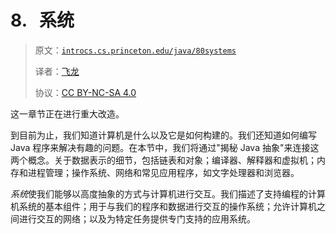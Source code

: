 # 8\.   系统

> 原文：[`introcs.cs.princeton.edu/java/80systems`](https://introcs.cs.princeton.edu/java/80systems)
> 
> 译者：[飞龙](https://github.com/wizardforcel)
> 
> 协议：[CC BY-NC-SA 4.0](https://creativecommons.org/licenses/by-nc-sa/4.0/)


这一章节正在进行重大改造。

到目前为止，我们知道计算机是什么以及它是如何构建的。我们还知道如何编写 Java 程序来解决有趣的问题。在本节中，我们将通过"揭秘 Java 抽象"来连接这两个概念。关于数据表示的细节，包括链表和对象；编译器、解释器和虚拟机；内存和进程管理；操作系统、网络和常见应用程序，如文字处理器和浏览器。

*系统*使我们能够以高度抽象的方式与计算机进行交互。我们描述了支持编程的计算机系统的基本组件；用于与我们的程序和数据进行交互的操作系统；允许计算机之间进行交互的网络；以及为特定任务提供专门支持的应用系统。
